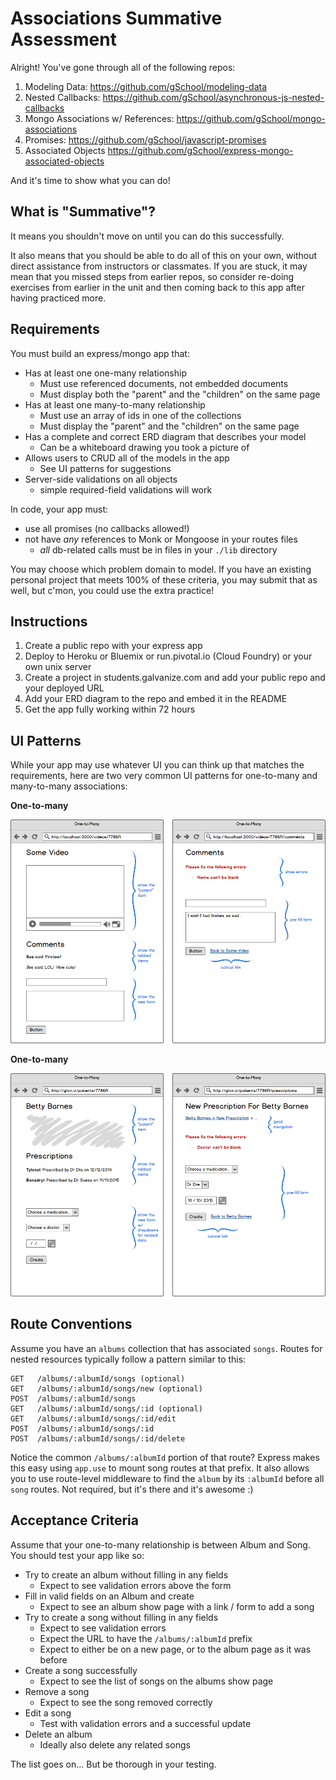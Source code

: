 # Associations Summative Assessment

Alright!  You've gone through all of the following repos:

1. Modeling Data: https://github.com/gSchool/modeling-data
1. Nested Callbacks: https://github.com/gSchool/asynchronous-js-nested-callbacks
1. Mongo Associations w/ References: https://github.com/gSchool/mongo-associations
1. Promises: https://github.com/gSchool/javascript-promises
1. Associated Objects https://github.com/gSchool/express-mongo-associated-objects

And it's time to show what you can do!

## What is "Summative"?

It means you shouldn't move on until you can do this successfully.

It also means that you should be able to do all of this on your own, without direct assistance from instructors or classmates.  If you are stuck, it may mean that you missed steps from earlier repos, so consider re-doing exercises from earlier in the unit and then coming back to this app after having practiced more.

## Requirements

You must build an express/mongo app that:

- Has at least one one-many relationship
  - Must use referenced documents, not embedded documents
  - Must display both the "parent" and the "children" on the same page
- Has at least one many-to-many relationship
  - Must use an array of ids in one of the collections
  - Must display the "parent" and the "children" on the same page
- Has a complete and correct ERD diagram that describes your model
  - Can be a whiteboard drawing you took a picture of
- Allows users to CRUD all of the models in the app
  - See UI patterns for suggestions
- Server-side validations on all objects
  - simple required-field validations will work

In code, your app must:

- use all promises (no callbacks allowed!)
- not have _any_ references to Monk or Mongoose in your routes files
  - _all_ db-related calls must be in files in your `./lib` directory

You may choose which problem domain to model.  If you have an existing personal project that meets 100% of these criteria, you may submit that as well, but c'mon, you could use the extra practice!

## Instructions

1. Create a public repo with your express app
1. Deploy to Heroku or Bluemix or run.pivotal.io (Cloud Foundry) or your own unix server
1. Create a project in students.galvanize.com and add your public repo and your deployed URL
1. Add your ERD diagram to the repo and embed it in the README
1. Get the app fully working within 72 hours

## UI Patterns

While your app may use whatever UI you can think up that matches the requirements, here are two very common UI patterns for one-to-many and many-to-many associations:

**One-to-many**

![](wireframes/one-to-many-ui-pattern.png)

**One-to-many**

![](wireframes/many-to-many-ui-pattern.png)

## Route Conventions

Assume you have an `albums` collection that has associated `songs`.  Routes for nested resources typically follow a pattern similar to this:

```
GET   /albums/:albumId/songs (optional)
GET   /albums/:albumId/songs/new (optional)
POST  /albums/:albumId/songs
GET   /albums/:albumId/songs/:id (optional)
GET   /albums/:albumId/songs/:id/edit
POST  /albums/:albumId/songs/:id
POST  /albums/:albumId/songs/:id/delete
```

Notice the common `/albums/:albumId` portion of that route?  Express makes this easy using `app.use` to mount song routes at that prefix.  It also allows you to use route-level middleware to find the `album` by its `:albumId` before all `song` routes.  Not required, but it's there and it's awesome :)

## Acceptance Criteria

Assume that your one-to-many relationship is between Album and Song.  You should test your app like so:

- Try to create an album without filling in any fields
  - Expect to see validation errors above the form
- Fill in valid fields on an Album and create
  - Expect to see an album show page with a link / form to add a song
- Try to create a song without filling in any fields
  - Expect to see validation errors
  - Expect the URL to have the `/albums/:albumId` prefix
  - Expect to either be on a new page, or to the album page as it was before
- Create a song successfully
  - Expect to see the list of songs on the albums show page
- Remove a song
  - Expect to see the song removed correctly
- Edit a song
  - Test with validation errors and a successful update
- Delete an album
  - Ideally also delete any related songs

The list goes on... But be thorough in your testing.

